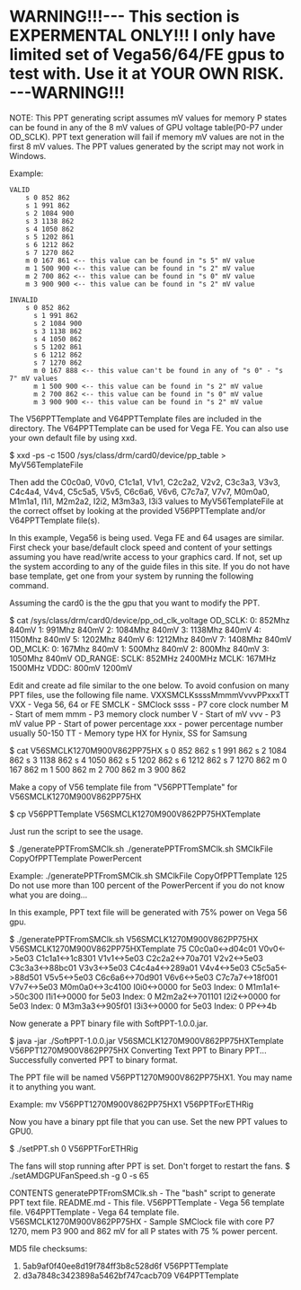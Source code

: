 # WARNING!!!--- This section is EXPERMENTAL ONLY!!! I only have limited set of Vega56/64/FE gpus to test with.  Use it at YOUR OWN RISK. ---WARNING!!!


NOTE: This PPT generating script assumes mV values for memory P states can be found in any of the 8 mV values of GPU voltage table(P0-P7 under OD_SCLK).  PPT text generation will fail if memory mV values are not in the first 8 mV values.  The PPT values generated by the script may not work in Windows.

Example:

    VALID
        s 0 852 862
        s 1 991 862
        s 2 1084 900
        s 3 1138 862
        s 4 1050 862
        s 5 1202 861
        s 6 1212 862
        s 7 1270 862
        m 0 167 861 <-- this value can be found in "s 5" mV value 
        m 1 500 900 <-- this value can be found in "s 2" mV value 
        m 2 700 862 <-- this value can be found in "s 0" mV value
        m 3 900 900 <-- this value can be found in "s 2" mV value 
        
    INVALID
        s 0 852 862
          s 1 991 862
          s 2 1084 900
          s 3 1138 862
          s 4 1050 862
          s 5 1202 861
          s 6 1212 862
          s 7 1270 862
          m 0 167 888 <-- this value can't be found in any of "s 0" - "s 7" mV values 
          m 1 500 900 <-- this value can be found in "s 2" mV value 
          m 2 700 862 <-- this value can be found in "s 0" mV value
          m 3 900 900 <-- this value can be found in "s 2" mV value 



        

The V56PPTTemplate and  V64PPTTemplate files are included in the directory. The V64PPTTemplate can be used for Vega FE.
You can also use your own default file by using xxd.

$ xxd -ps -c 1500 /sys/class/drm/card0/device/pp_table > MyV56TemplateFile

Then add the C0c0a0, V0v0, C1c1a1, V1v1, C2c2a2, V2v2, C3c3a3, V3v3, C4c4a4, V4v4, C5c5a5, V5v5, C6c6a6, V6v6, C7c7a7, V7v7, M0m0a0, M1m1a1, I1i1, M2m2a2, I2i2, M3m3a3, I3i3 values to MyV56TemplateFile at the correct offset by looking at the provided V56PPTTemplate and/or V64PPTTemplate file(s).

In this example, Vega56 is being used.  Vega FE and 64 usages are similar. 
First check your base/default clock speed and content of your settings assuming you have read/write access to your graphics card.
If not, set up the system according to any of the guide files in this site.
If you do not have base template, get one from your system by running the following command.

Assuming the card0 is the the gpu that you want to modify the PPT.

$ cat /sys/class/drm/card0/device/pp_od_clk_voltage
OD_SCLK:
0:        852Mhz        840mV
1:        991Mhz        840mV
2:       1084Mhz        840mV
3:       1138Mhz        840mV
4:       1150Mhz        840mV
5:       1202Mhz        840mV
6:       1212Mhz        840mV
7:       1408Mhz        840mV
OD_MCLK:
0:        167Mhz        840mV
1:        500Mhz        840mV
2:        800Mhz        840mV
3:       1050Mhz        840mV
OD_RANGE:
SCLK:     852MHz       2400MHz
MCLK:     167MHz       1500MHz
VDDC:     800mV        1200mV

Edit and create ad file similar to the one below.
To avoid confusion on many PPT files, use the following file name.
VXXSMCLKssssMmmmVvvvPPxxxTT
VXX - Vega 56, 64 or FE
SMCLK - SMClock
ssss - P7 core clock number
M - Start of mem
mmm - P3 memory clock number
V - Start of mV
vvv - P3 mV value
PP - Start of power percentage
xxx - power percentage number usually 50-150
TT - Memory type HX for Hynix, SS for Samsung

$ cat V56SMCLK1270M900V862PP75HX
s 0 852 862
s 1 991 862
s 2 1084 862 
s 3 1138 862
s 4 1050 862
s 5 1202 862
s 6 1212 862
s 7 1270 862
m 0 167 862
m 1 500 862
m 2 700 862
m 3 900 862

Make a copy of V56 template file from "V56PPTTemplate" for V56SMCLK1270M900V862PP75HX

$ cp V56PPTTemplate V56SMCLK1270M900V862PP75HXTemplate

Just run the script to see the usage.

$ ./generatePPTFromSMClk.sh
./generatePPTFromSMClk.sh SMClkFile CopyOfPPTTemplate PowerPercent

Example: ./generatePPTFromSMClk.sh SMClkFile CopyOfPPTTemplate 125
Do not use more than 100 percent of the PowerPercent if you do not know what you are doing...

In this example, PPT text file will be generated with 75% power on Vega 56 gpu.

$ ./generatePPTFromSMClk.sh V56SMCLK1270M900V862PP75HX V56SMCLK1270M900V862PP75HXTemplate 75
C0c0a0<->d04c01
V0v0<->5e03
C1c1a1<->1c8301
V1v1<->5e03
C2c2a2<->70a701
V2v2<->5e03
C3c3a3<->88bc01
V3v3<->5e03
C4c4a4<->289a01
V4v4<->5e03
C5c5a5<->88d501
V5v5<->5e03
C6c6a6<->70d901
V6v6<->5e03
C7c7a7<->18f001
V7v7<->5e03
M0m0a0<->3c4100
I0i0<->0000 for 5e03 Index: 0
M1m1a1<->50c300
I1i1<->0000 for 5e03 Index: 0
M2m2a2<->701101
I2i2<->0000 for 5e03 Index: 0
M3m3a3<->905f01
I3i3<->0000 for 5e03 Index: 0
PP<->4b

Now generate a PPT binary file with SoftPPT-1.0.0.jar.

$ java -jar ./SoftPPT-1.0.0.jar V56SMCLK1270M900V862PP75HXTemplate V56PPT1270M900V862PP75HX 
Converting Text PPT to Binary PPT...
Successfully converted PPT to binary format.

The PPT file will be named V56PPT1270M900V862PP75HX1.  You may name it to anything you want.

Example: mv V56PPT1270M900V862PP75HX1 V56PPTForETHRig

Now you have a binary ppt file that you can use.  Set the new PPT values to GPU0.

$ ./setPPT.sh 0 V56PPTForETHRig

The fans will stop running after PPT is set.  Don't forget to restart the fans. 
$ ./setAMDGPUFanSpeed.sh -g 0 -s 65 



CONTENTS
generatePPTFromSMClk.sh    - The "bash" script to generate PPT text file.
README.md                  - This file.
V56PPTTemplate             - Vega 56 template file.
V64PPTTemplate             - Vega 64 template file.
V56SMCLK1270M900V862PP75HX - Sample SMClock file with core P7 1270, mem P3 900 and 862 mV for all P states with 75 % power percent. 

MD5 file checksums:
1. 5ab9af0f40ee8d19f784ff3b8c528d6f  V56PPTTemplate
2. d3a7848c3423898a5462bf747cacb709  V64PPTTemplate
